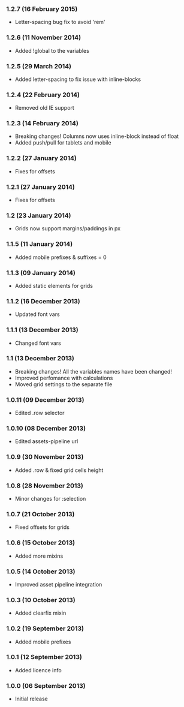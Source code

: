 ### 1.2.7 (16 February 2015)
  * Letter-spacing bug fix to avoid 'rem'

### 1.2.6 (11 November 2014)
  * Added !global to the variables

### 1.2.5 (29 March 2014)
  * Added letter-spacing to fix issue with inline-blocks

### 1.2.4 (22 February 2014)
  * Removed old IE support

### 1.2.3 (14 February 2014)
  * Breaking changes! Columns now uses inline-block instead of float
  * Added push/pull for tablets and mobile

### 1.2.2 (27 January 2014)
  * Fixes for offsets

### 1.2.1 (27 January 2014)
  * Fixes for offsets

### 1.2 (23 January 2014)
  * Grids now support margins/paddings in px

### 1.1.5 (11 January 2014)
  * Added mobile prefixes & suffixes = 0

### 1.1.3 (09 January 2014)
  * Added static elements for grids

### 1.1.2 (16 December 2013)
  * Updated font vars

### 1.1.1 (13 December 2013)
  * Changed font vars

### 1.1 (13 December 2013)
  * Breaking changes! All the variables names have been changed!
  * Improved perfomance with calculations
  * Moved grid settings to the separate file

### 1.0.11 (09 December 2013)
  * Edited .row selector

### 1.0.10 (08 December 2013)
  * Edited assets-pipeline url

### 1.0.9 (30 November 2013)
  + Added .row & fixed grid cells height

### 1.0.8 (28 November 2013)
  + Minor changes for :selection

### 1.0.7 (21 October 2013)
  + Fixed offsets for grids

### 1.0.6 (15 October 2013)
  + Added more mixins

### 1.0.5 (14 October 2013)
  + Improved asset pipeline integration

### 1.0.3 (10 October 2013)
  + Added clearfix mixin

### 1.0.2 (19 September 2013)
  + Added mobile prefixes

### 1.0.1 (12 September 2013)
  + Added licence info

### 1.0.0 (06 September 2013)
  * Initial release
